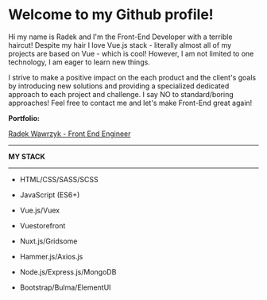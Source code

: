 
# Welcome to my Github profile!

Hi my name is Radek and I'm the Front-End Developer with a terrible haircut! Despite my hair I love Vue.js stack - literally almost all of my projects are based on Vue - which is cool! However, I am not limited to one technology, I am eager to learn new things.

I strive to make a positive impact on the each product and the client's goals by introducing new solutions and providing a specialized dedicated approach to each project and challenge. I say NO to standard/boring approaches! Feel free to contact me and let's make Front-End great again!

**Portfolio:**

[Radek Wawrzyk - Front End Engineer](https://radek-new-portfolio.netlify.app/)

---

**MY STACK**

---

- HTML/CSS/SASS/SCSS
  
- JavaScript (ES6+)
  
- Vue.js/Vuex
  
- Vuestorefront
  
- Nuxt.js/Gridsome
  
- Hammer.js/Axios.js
  
- Node.js/Express.js/MongoDB
  
- Bootstrap/Bulma/ElementUI
